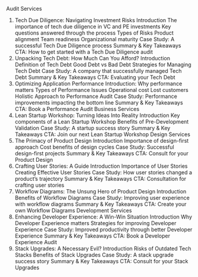 Audit Services
1. Tech Due Diligence: Navigating Investment Risks
Introduction
The importance of tech due diligence in VC and PE investments
Key questions answered through the process
Types of Risks
Product alignment
Team readiness
Organizational maturity
Case Study: A successful Tech Due Diligence process
Summary & Key Takeaways
CTA: How to get started with a Tech Due Diligence audit
2. Unpacking Tech Debt: How Much Can You Afford?
Introduction
Definition of Tech Debt
Good Debt vs Bad Debt
Strategies for Managing Tech Debt
Case Study: A company that successfully managed Tech Debt
Summary & Key Takeaways
CTA: Evaluating your Tech Debt
3. Optimizing Application Performance
Introduction: Why performance matters
Types of Performance Issues
Operational cost
Lost customers
Holistic Approach to Performance Audit
Case Study: Performance improvements impacting the bottom line
Summary & Key Takeaways
CTA: Book a Performance Audit
Business Services
4. Lean Startup Workshop: Turning Ideas Into Reality
Introduction
Key components of a Lean Startup Workshop
Benefits of Pre-Development Validation
Case Study: A startup success story
Summary & Key Takeaways
CTA: Join our next Lean Startup Workshop
Design Services
5. The Primacy of Product Design
Introduction
Importance of design-first approach
Cost benefits of design cycles
Case Study: Successful design-first projects
Summary & Key Takeaways
CTA: Consult for your Product Design
6. Crafting User Stories: A Guide
Introduction
Importance of User Stories
Creating Effective User Stories
Case Study: How user stories changed a product’s trajectory
Summary & Key Takeaways
CTA: Consultation for crafting user stories
7. Workflow Diagrams: The Unsung Hero of Product Design
Introduction
Benefits of Workflow Diagrams
Case Study: Improving user experience with workflow diagrams
Summary & Key Takeaways
CTA: Create your own Workflow Diagrams
Development Services
8. Enhancing Developer Experience: A Win-Win Situation
Introduction
Why Developer Experience matters
Strategies for improving Developer Experience
Case Study: Improved productivity through better Developer Experience
Summary & Key Takeaways
CTA: Book a Developer Experience Audit
9. Stack Upgrades: A Necessary Evil?
Introduction
Risks of Outdated Tech Stacks
Benefits of Stack Upgrades
Case Study: A stack upgrade success story
Summary & Key Takeaways
CTA: Consult for your Stack Upgrades
